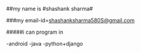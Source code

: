 ##my name is #shashank sharma# 

###my email-id=shashanksharma580S@gmail.com

#####i can program in

-android
-java
-python+django
